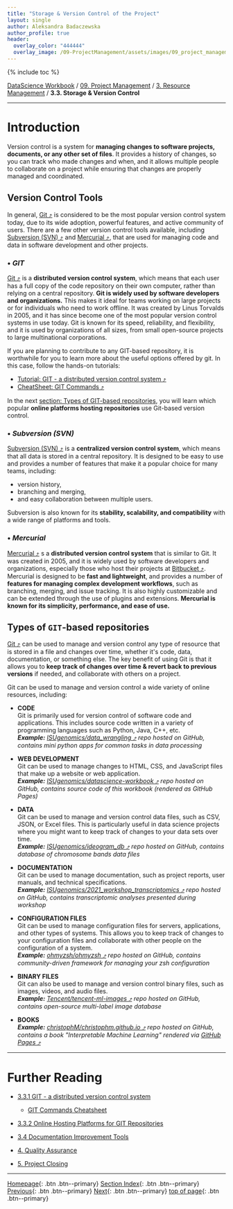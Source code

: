 ```yaml
---
title: "Storage & Version Control of the Project"
layout: single
author: Aleksandra Badaczewska
author_profile: true
header:
  overlay_color: "444444"
  overlay_image: /09-ProjectManagement/assets/images/09_project_management_banner.png
---
```


{% include toc %}

[DataScience Workbook](https://datascience.101workbook.org/) / [09. Project Management](../../00-ProjectManagement-LandingPage.md) / [3. Resource Management](../00-intro-resource-management) / **3.3. Storage & Version Control**

---


# Introduction

Version control is a system for **managing changes to software projects, documents, or any other set of files**. It provides a history of changes, so you can track who made changes and when, and it allows multiple people to collaborate on a project while ensuring that changes are properly managed and coordinated.


## Version Control Tools

In general, <a href="https://git-scm.com" target="_blank">Git  ⤴</a> is considered to be the most popular version control system today, due to its wide adoption, powerful features, and active community of users. There are a few other version control tools available, including <a href="https://subversion.apache.org/" target="_blank">Subversion (SVN)  ⤴</a> and <a href="https://www.mercurial-scm.org/" target="_blank">Mercurial  ⤴</a>, that are used for managing code and data in software development and other projects.

### • *GIT*

<a href="https://git-scm.com" target="_blank">Git  ⤴</a> is a **distributed version control system**, which means that each user has a full copy of the code repository on their own computer, rather than relying on a central repository. **Git is widely used by software developers and organizations.** This makes it ideal for teams working on large projects or for individuals who need to work offline. It was created by Linus Torvalds in 2005, and it has since become one of the most popular version control systems in use today. Git is known for its speed, reliability, and flexibility, and it is used by organizations of all sizes, from small open-source projects to large multinational corporations.

If you are planning to contribute to any GIT-based repository, it is worthwhile for you to learn more about the useful options offered by git. In this case, follow the hands-on tutorials:

* <a href="https://datascience.101workbook.org/09-ProjectManagement/01-SOURCE-CODE/02-intro-to-git" target="_blank">Tutorial: GIT - a distributed version control system  ⤴</a>
* <a href="https://datascience.101workbook.org/09-ProjectManagement/01-SOURCE-CODE/02A-git-cheatsheet" target="_blank">CheatSheet: GIT Commands  ⤴</a>

In the next [section: Types of GIT-based repositories](#types-of-git-based-repositories), you will learn which popular **online platforms hosting repositories** use Git-based version control.


### • *Subversion (SVN)*

<a href="https://subversion.apache.org/" target="_blank">Subversion (SVN)  ⤴</a> is a **centralized version control system**, which means that all data is stored in a central repository. It is designed to be easy to use and provides a number of features that make it a popular choice for many teams, including:
* version history,
* branching and merging,
* and easy collaboration between multiple users.

Subversion is also known for its **stability, scalability, and compatibility** with a wide range of platforms and tools.

### • *Mercurial*

<a href="https://www.mercurial-scm.org/" target="_blank">Mercurial  ⤴</a> s a **distributed version control system** that is similar to Git. It was created in 2005, and it is widely used by software developers and organizations, especially those who host their projects at <a href="https://bitbucket.org" target="_blank">Bitbucket  ⤴</a>. Mercurial is designed to be **fast and lightweight**, and provides a number of **features for managing complex development workflows**, such as branching, merging, and issue tracking. It is also highly customizable and can be extended through the use of plugins and extensions. **Mercurial is known for its simplicity, performance, and ease of use.**


## Types of `GIT`-based repositories

<a href="https://git-scm.com" target="_blank">Git  ⤴</a> can be used to manage and version control any type of resource that is stored in a file and changes over time, whether it's code, data, documentation, or something else. The key benefit of using Git is that it allows you to **keep track of changes over time & revert back to previous versions** if needed, and collaborate with others on a project.

Git can be used to manage and version control a wide variety of online resources, including:

* **CODE** <br>
Git is primarily used for version control of software code and applications. This includes source code written in a variety of programming languages such as Python, Java, C++, etc.<br>
<i><b>Example:</b> <a href="https://github.com/ISUgenomics/data_wrangling" target="_blank">ISUgenomics/data_wrangling  ⤴</a> repo hosted on GitHub, contains mini python apps for common tasks in data processing</i>

* **WEB DEVELOPMENT** <br>
Git can be used to manage changes to HTML, CSS, and JavaScript files that make up a website or web application.<br>
<i><b>Example:</b> <a href="https://github.com/ISUgenomics/datascience-workbook" target="_blank">ISUgenomics/datascience-workbook  ⤴</a> repo hosted on GitHub, contains source code of this workbook (rendered as GitHub Pages)</i>

* **DATA** <br>
Git can be used to manage and version control data files, such as CSV, JSON, or Excel files. This is particularly useful in data science projects where you might want to keep track of changes to your data sets over time.<br>
<i><b>Example:</b> <a href="https://github.com/ISUgenomics/ideogram_db" target="_blank">ISUgenomics/ideogram_db  ⤴</a> repo hosted on GitHub, contains database of chromosome bands data files </i>

* **DOCUMENTATION** <br>
Git can be used to manage documentation, such as project reports, user manuals, and technical specifications.<br>
<i><b>Example:</b> <a href="https://github.com/ISUgenomics/2021_workshop_transcriptomics" target="_blank">ISUgenomics/2021_workshop_transcriptomics  ⤴</a> repo hosted on GitHub, contains transcriptomic analyses presented during workshop </i>

* **CONFIGURATION FILES** <br>
Git can be used to manage configuration files for servers, applications, and other types of systems. This allows you to keep track of changes to your configuration files and collaborate with other people on the configuration of a system.<br>
<i><b>Example:</b> <a href="https://github.com/ohmyzsh/ohmyzsh" target="_blank">ohmyzsh/ohmyzsh  ⤴</a> repo hosted on GitHub, contains community-driven framework for managing your zsh configuration </i>

* **BINARY FILES** <br>
Git can also be used to manage and version control binary files, such as images, videos, and audio files.<br>
<i><b>Example:</b> <a href="https://github.com/Tencent/tencent-ml-images" target="_blank">Tencent/tencent-ml-images  ⤴</a> repo hosted on GitHub, contains open-source multi-label image database </i>

* **BOOKS** <br>
<i><b>Example:</b> <a href="https://github.com/christophM/christophm.github.io" target="_blank">christophM/christophm.github.io  ⤴</a> repo hosted on GitHub, contains a book "Interpretable Machine Learning" rendered via <a href="https://christophm.github.io/interpretable-ml-book/" target="_blank">GitHub Pages  ⤴</a></i>


___
# Further Reading
* [3.3.1 GIT - a distributed version control system](02-intro-to-git)
  * [GIT Commands Cheatsheet](02A-git-cheatsheet)
* [3.3.2 Online Hosting Platforms for GIT Repositories](03-repo-hosting-platforms)

* [3.4 Documentation Improvement Tools](../02-DOCUMENTATION/01-documentation-improvement-tools)

* [4. Quality Assurance](../../03-PRODUCTIVITY/00-quality-assurance)
* [5. Project Closing](../../04-PUBLICATION/01-project-closing)

___

[Homepage](../../../index.md){: .btn  .btn--primary}
[Section Index](../../00-ProjectManagement-LandingPage){: .btn  .btn--primary}
[Previous](00-code-developments){: .btn  .btn--primary}
[Next](02-intro-to-git){: .btn  .btn--primary}
[top of page](#introduction){: .btn  .btn--primary}
